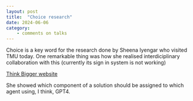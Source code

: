 ```yaml
---
layout: post
title:  "Choice research"
date: 2024-06-06
category:
    - comments on talks
---
```


Choice is a key word for the research done by Sheena Iyengar who visited TMU today. One  remarkable thing was how she realised interdiciplinary collaboration with this (currently its sign in system is not working)

[Think Bigger website](https://choice.thinkbiggerinnovation.com/)

She showed which component of a solution should be assigned to which agent using, I think, GPT4.